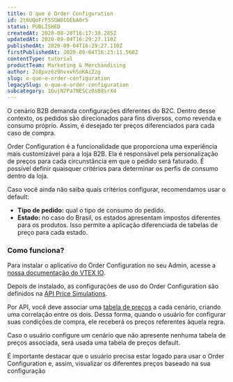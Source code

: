 ```yaml
---
title: O que é Order Configuration
id: 2t6UQoFrFSSGW8CGEbA0r5
status: PUBLISHED
createdAt: 2020-08-20T16:17:38.285Z
updatedAt: 2020-09-04T16:29:27.110Z
publishedAt: 2020-09-04T16:29:27.110Z
firstPublishedAt: 2020-09-04T16:23:11.568Z
contentType: tutorial
productTeam: Marketing & Merchandising
author: 2o8pvz6z9hvxvhSoKAiZzg
slug: o-que-e-order-configuration
legacySlug: o-que-e-order-configuration
subcategory: 1GujN7Pa7NESCz0sB8srX4
---
```


O cenário B2B demanda configurações diferentes do B2C. Dentro desse contexto, os pedidos são direcionados para fins diversos, como revenda e consumo próprio. Assim, é desejado ter preços diferenciados para cada caso de compra.

Order Configuration é a funcionalidade que proporciona uma experiência mais customizável para a loja B2B. Ela é responsável pela personalização de preços para cada circunstância em que o pedido será faturado. É possível definir quaisquer critérios para determinar os perfis de consumo dentro da loja.

Caso você ainda não saiba quais critérios configurar, recomendamos usar o default:

- __Tipo de pedido:__ qual o tipo de consumo do pedido.
- __Estado:__ no caso do Brasil, os estados apresentam impostos diferentes para os produtos. Isso permite a aplicação diferenciada de tabelas de preço para cada estado.

### Como funciona?

Para instalar o aplicativo do Order Configuration no seu Admin, acesse a [nossa documentação do VTEX IO](https://vtex.io/docs/components/content-blocks/vtex.order-configuration/readme/).

Depois de instalado, as configurações de uso do Order Configuration são definidos na [API Price Simulations](https://developers.vtex.com/reference/price-simulations-api-overview).

Por API, você deve associar uma [tabela de preços](https://help.vtex.com/pt/tracks/prices-101--6f8pwCns3PJHqMvQSugNfP/1wAm5m3IUfIj6maBdaRJt8) a cada cenário, criando uma correlação entre os dois. Dessa forma, quando o usuário for configurar suas condições de compra, ele receberá os preços referentes àquela regra.

Caso o usuário configure um cenário que não apresente nenhuma tabela de preços associada, será usada uma tabela de preços default.

<div class = "alert alert-info">
  <p>É importante destacar que o usuário precisa estar logado para usar o Order Configuration e, assim, visualizar os diferentes preços baseado na sua configuração</p>
</div>

